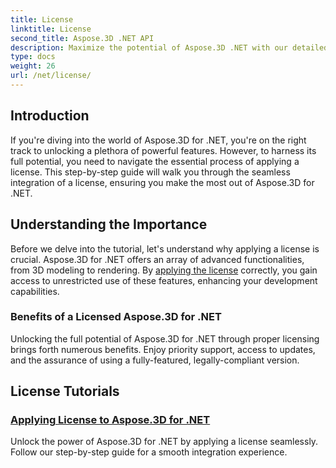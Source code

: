 ```yaml
---
title: License
linktitle: License
second_title: Aspose.3D .NET API
description: Maximize the potential of Aspose.3D .NET with our detailed tutorial on applying licenses. Ensure a seamless integration process and unlock its powerful features.
type: docs
weight: 26
url: /net/license/
---
```

## Introduction

If you're diving into the world of Aspose.3D for .NET, you're on the right track to unlocking a plethora of powerful features. However, to harness its full potential, you need to navigate the essential process of applying a license. This step-by-step guide will walk you through the seamless integration of a license, ensuring you make the most out of Aspose.3D for .NET.

## Understanding the Importance

Before we delve into the tutorial, let's understand why applying a license is crucial. Aspose.3D for .NET offers an array of advanced functionalities, from 3D modeling to rendering. By [applying the license](./apply-license/) correctly, you gain access to unrestricted use of these features, enhancing your development capabilities.

### Benefits of a Licensed Aspose.3D for .NET

Unlocking the full potential of Aspose.3D for .NET through proper licensing brings forth numerous benefits. Enjoy priority support, access to updates, and the assurance of using a fully-featured, legally-compliant version.

## License Tutorials
### [Applying License to Aspose.3D for .NET](./apply-license/)
Unlock the power of Aspose.3D for .NET by applying a license seamlessly. Follow our step-by-step guide for a smooth integration experience.